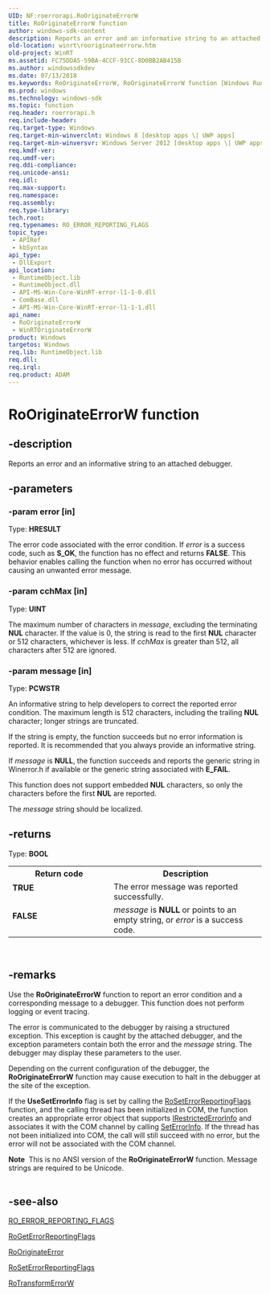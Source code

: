 ```yaml
---
UID: NF:roerrorapi.RoOriginateErrorW
title: RoOriginateErrorW function
author: windows-sdk-content
description: Reports an error and an informative string to an attached debugger.
old-location: winrt\rooriginateerrorw.htm
old-project: WinRT
ms.assetid: FC75DDA5-59BA-4CCF-93CC-8D0BB2AB415B
ms.author: windowssdkdev
ms.date: 07/13/2018
ms.keywords: RoOriginateErrorW, RoOriginateErrorW function [Windows Runtime], WinRTOriginateErrorW, roerrorapi/RoOriginateErrorW, roerrorapi/WinRTOriginateErrorW, winrt.rooriginateerrorw, winrt.winrtoriginateerrorw
ms.prod: windows
ms.technology: windows-sdk
ms.topic: function
req.header: roerrorapi.h
req.include-header: 
req.target-type: Windows
req.target-min-winverclnt: Windows 8 [desktop apps \| UWP apps]
req.target-min-winversvr: Windows Server 2012 [desktop apps \| UWP apps]
req.kmdf-ver: 
req.umdf-ver: 
req.ddi-compliance: 
req.unicode-ansi: 
req.idl: 
req.max-support: 
req.namespace: 
req.assembly: 
req.type-library: 
tech.root: 
req.typenames: RO_ERROR_REPORTING_FLAGS
topic_type:
 - APIRef
 - kbSyntax
api_type:
 - DllExport
api_location:
 - RuntimeObject.lib
 - RuntimeObject.dll
 - API-MS-Win-Core-WinRT-error-l1-1-0.dll
 - ComBase.dll
 - API-MS-Win-Core-WinRT-error-l1-1-1.dll
api_name:
 - RoOriginateErrorW
 - WinRTOriginateErrorW
product: Windows
targetos: Windows
req.lib: RuntimeObject.lib
req.dll: 
req.irql: 
req.product: ADAM
---
```


# RoOriginateErrorW function


## -description


Reports an error and an informative string to an attached debugger.


## -parameters




### -param error [in]

Type: <b>HRESULT</b>

The error code associated with the error condition. If <i>error</i> is a success code, such as <b>S_OK</b>, the function has no effect and returns <b>FALSE</b>. This behavior enables calling the function when no error has occurred without causing an unwanted error message.


### -param cchMax [in]

Type: <b>UINT</b>

The maximum number of characters in <i>message</i>, excluding the terminating <b>NUL</b> character. If the value is 0, the string is read to the first <b>NUL</b> character or 512 characters, whichever is less. If <i>cchMax</i> is greater than 512, all characters after 512 are ignored.


### -param message [in]

Type: <b>PCWSTR</b>

An informative string to help developers to correct the reported error condition. The maximum length is 512 characters, including the trailing <b>NUL</b> character; longer strings are truncated.

If the string is empty, the function succeeds but no error information is reported. It is recommended that you always provide an informative string.

If <i>message</i> is <b>NULL</b>, the function succeeds and reports the generic string in Winerror.h if available or the generic string associated with <b>E_FAIL</b>.

This function does not support embedded <b>NUL</b> characters, so only the characters before the first <b>NUL</b> are reported.

The <i>message</i> string should be localized.


## -returns



Type: <b>BOOL</b>

<table>
<tr>
<th>Return code</th>
<th>Description</th>
</tr>
<tr>
<td width="40%">
<dl>
<dt><b>TRUE</b></dt>
</dl>
</td>
<td width="60%">
The  error message was reported successfully.

</td>
</tr>
<tr>
<td width="40%">
<dl>
<dt><b>FALSE</b></dt>
</dl>
</td>
<td width="60%">
<i>message</i> is <b>NULL</b> or points to an empty string, or <i>error</i> is a success code.

</td>
</tr>
</table>
 




## -remarks



Use the <b>RoOriginateErrorW</b> function  to report an error condition and a corresponding message to a debugger. This function does not perform logging or event tracing.

The error is communicated to the debugger by raising a structured exception.  This exception is caught by the attached debugger, and the exception parameters contain both the error and the <i>message</i> string.  The debugger may display these parameters to the user.

Depending on the current configuration of the debugger, the <b>RoOriginateErrorW</b> function may cause execution to halt in the debugger at the site of the exception.

 If the <b>UseSetErrorInfo</b> flag is set by calling the <a href="https://msdn.microsoft.com/167C2EC9-9EA0-4E1D-840B-DAF5F47ED1FE">RoSetErrorReportingFlags</a> function, and the calling thread has been initialized in COM, the function creates an appropriate error object that supports <a href="https://msdn.microsoft.com/1af8d4bf-1217-44ca-b0dd-9a6feda16100">IRestrictedErrorInfo</a> and  associates it with the COM channel by calling <a href="https://msdn.microsoft.com/library/ms221409(v=VS.85).aspx">SetErrorInfo</a>.  If the thread has not been initialized into COM, the call will still succeed with no  error, but the error will not be associated with the COM channel.

<div class="alert"><b>Note</b>  This is no ANSI version of the <b>RoOriginateErrorW</b> function. Message strings are required to be Unicode. </div>
<div> </div>



## -see-also




<a href="https://msdn.microsoft.com/345E1C4D-4A2F-4E18-9E70-4B8AE25FE8FD">RO_ERROR_REPORTING_FLAGS</a>



<a href="https://msdn.microsoft.com/0DCF6693-5066-46E3-A7F9-5CF0780FA87C">RoGetErrorReportingFlags</a>



<a href="https://msdn.microsoft.com/ED647880-5A18-4F75-B7E5-3B9BF36229D3">RoOriginateError</a>



<a href="https://msdn.microsoft.com/167C2EC9-9EA0-4E1D-840B-DAF5F47ED1FE">RoSetErrorReportingFlags</a>



<a href="https://msdn.microsoft.com/B0921292-1EEA-4154-8AB4-B654A9B31DA6">RoTransformErrorW</a>
 

 

